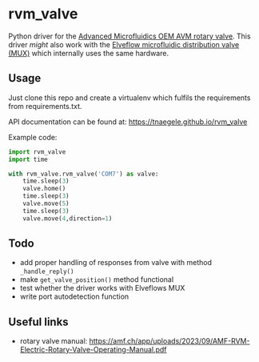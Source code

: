# rvm_valve
Python driver for the [Advanced Microfluidics OEM AVM rotary valve](https://amf.ch/product/rvm-microfluidic-electric-rotary-valve/). This driver *might* also work with the [Elveflow microfluidic distribution valve (MUX)](https://www.elveflow.com/microfluidic-products/microfluidics-flow-control-systems/mux-distrib/) which internally uses the same hardware.

## Usage
Just clone this repo and create a virtualenv which fulfils the requirements from requirements.txt. 

API documentation can be found at: https://tnaegele.github.io/rvm_valve

Example code:
~~~python
import rvm_valve
import time

with rvm_valve.rvm_valve('COM7') as valve:
    time.sleep(3)
    valve.home()
    time.sleep(3)
    valve.move(5)
    time.sleep(3)
    valve.move(4,direction=1)
~~~

## Todo
- add proper handling of responses from valve with method `_handle_reply()`
- make `get_valve_position()` method functional
- test whether the driver works with Elveflows MUX
- write port autodetection function

## Useful links
- rotary valve manual: https://amf.ch/app/uploads/2023/09/AMF-RVM-Electric-Rotary-Valve-Operating-Manual.pdf
